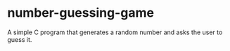 # number-guessing-game
A simple C program that generates a random number and asks the user to guess it.
